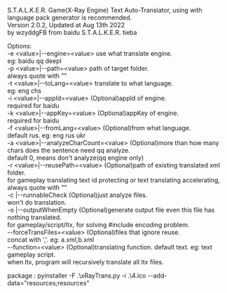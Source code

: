 S.T.A.L.K.E.R. Game(X-Ray Engine) Text Auto-Translator, using with language pack generator is recommended.  
Version 2.0.2, Updated at Aug 13th 2022  
by wzyddgFB from baidu S.T.A.L.K.E.R. tieba  
  
Options:  
  -e &lt;value&gt;|--engine=&lt;value&gt;               use what translate engine.  
                                                eg: baidu qq deepl  
  -p &lt;value&gt;|--path=&lt;value&gt;                 path of target folder.  
                                                always quote with ""  
  -t &lt;value&gt;|--toLang=&lt;value&gt;               translate to what language.  
                                                eg: eng chs  
  -i &lt;value&gt;|--appId=&lt;value&gt;                (Optional)appId of engine.  
                                                required for baidu  
  -k &lt;value&gt;|--appKey=&lt;value&gt;               (Optional)appKey of engine.  
                                                required for baidu  
  -f &lt;value&gt;|--fromLang=&lt;value&gt;             (Optional)from what language.  
                                                default rus. eg: eng rus ukr  
  -a &lt;value&gt;|--analyzeCharCount=&lt;value&gt;     (Optional)more than how many chars does the sentence need qq analyze.  
                                                default 0, means don't analyze(qq engine only)  
  -r &lt;value&gt;|--reusePath=&lt;value&gt;            (Optional)path of existing translated xml folder.  
                                                for gameplay translating text id protecting or text translating accelerating, always quote with ""  
  -c        |--runnableCheck                (Optional)just analyze files.  
                                                won't do translation.  
  -o        |--outputWhenEmpty              (Optional)generate output file even this file has nothing translated.  
                                                for gameplay/script/ltx, for solving #include encoding problem.  
  --forceTransFiles=&lt;value&gt;                 (Optional)files that ignore reuse.  
                                                concat with ','. eg: a.xml,b.xml  
  --function=&lt;value&gt;                        (Optional)translating function. default text. eg: text gameplay script.  
                                                when ltx, program will recursively translate all ltx files.  



package :
pyinstaller -F .\xRayTrans.py -i .\4.ico --add-data="resources;resources"
